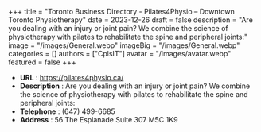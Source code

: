 +++
title = "Toronto Business Directory - Pilates4Physio – Downtown Toronto Physiotherapy"
date = 2023-12-26
draft = false
description = "Are you dealing with an injury or joint pain? We combine the science of physiotherapy with pilates to rehabilitate the spine and peripheral joints:"
image = "/images/General.webp"
imageBig = "/images/General.webp"
categories = []
authors = ["CplsIT"]
avatar = "/images/avatar.webp"
featured = false
+++


* **URL** :  https://pilates4physio.ca/
* **Description** : Are you dealing with an injury or joint pain? We combine the science of physiotherapy with pilates to rehabilitate the spine and peripheral joints:
* **Telephone** : (647) 499-6685
* **Address** : 56 The Esplanade  Suite 307 M5C 1K9